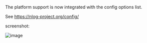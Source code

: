 The platform support is now integrated with the config options list.

See https://nlog-project.org/config/


screenshot:

![image](https://user-images.githubusercontent.com/5808377/45269361-1d507280-b48d-11e8-8ab0-2e7e00ebd856.png)
